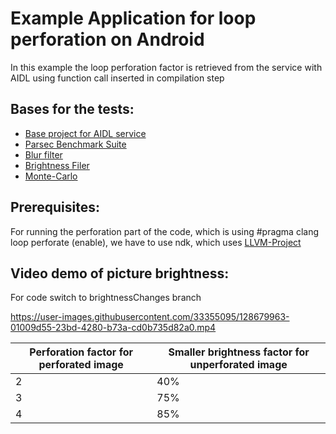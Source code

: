 # Example Application for loop perforation on Android

In this example the loop perforation factor is retrieved from the service with AIDL using function
call inserted in compilation step

## Bases for the tests:
- [Base project for AIDL service](https://github.com/lakinduboteju/AndroidNdkBinderExamples)
- [Parsec Benchmark Suite](https://parsec.cs.princeton.edu/overview.htm)
- [Blur filter](https://github.com/kikoso/android-stackblur)
- [Brightness Filer](https://github.com/ruckus/android-image-filter-ndk)
- [Monte-Carlo](https://cameron-mcelfresh.medium.com/monte-carlo-integration-313b37157852)

## Prerequisites:
For running the perforation part of the code, which is using #pragma clang loop perforate (enable),
we have to use ndk, which uses [LLVM-Project](https://github.com/janezbozic/llvm-project)

## Video demo of picture brightness:

For code switch to brightnessChanges branch

https://user-images.githubusercontent.com/33355095/128679963-01009d55-23bd-4280-b73a-cd0b735d82a0.mp4

| Perforation factor for perforated image  | Smaller brightness factor for unperforated image |
| ------------- | ------------- |
| 2  | 40%  |
| 3  | 75%  |
| 4  | 85%  |
